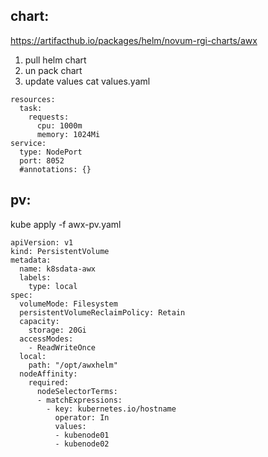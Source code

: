 ## chart:
https://artifacthub.io/packages/helm/novum-rgi-charts/awx

1. pull helm chart
2. un pack chart
3. update values 
cat values.yaml

```
resources:
  task:
    requests:
      cpu: 1000m
      memory: 1024Mi
service:
  type: NodePort
  port: 8052
  #annotations: {}
```

## pv:

kube apply -f awx-pv.yaml
```
apiVersion: v1
kind: PersistentVolume
metadata:
  name: k8sdata-awx
  labels:
    type: local
spec:
  volumeMode: Filesystem
  persistentVolumeReclaimPolicy: Retain
  capacity:
    storage: 20Gi
  accessModes:
    - ReadWriteOnce
  local:
    path: "/opt/awxhelm"
  nodeAffinity:
    required:
      nodeSelectorTerms:
      - matchExpressions:
        - key: kubernetes.io/hostname
          operator: In
          values:
          - kubenode01
          - kubenode02
```


